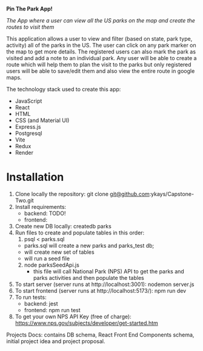 **Pin The Park App!**

_The App where a user can view all the US parks on the map and create the routes to visit them_

This application allows a user to view and filter (based on state, park type, activity) all of the parks in the US. The user can click on any park marker on the map to get more details. The registered users can also mark the park as visited and add a note to an individual park.
Any user will be able to create a route which will help them to plan the visit to the parks but only registered users will be able to save/edit them and also view the entire route in google maps.

The technology stack used to create this app:

- JavaScript
- React
- HTML
- CSS (and Material UI)
- Express.js
- Postgresql
- Vite
- Redux
- Render

# Installation

1. Clone locally the repository: git clone git@github.com:ykays/Capstone-Two.git
2. Install requirements:
   - backend: TODO!
   - frontend:
3. Create new DB locally: createdb parks
4. Run files to create and populate tables in this order:
   1. psql < parks.sql
   - parks.sql will create a new parks and parks_test db;
   - will create new set of tables
   - will run a seed file
   2. node parksSeedApi.js
      - this file will call National Park (NPS) API to get the parks and parks activities and then populate the tables
5. To start server (server runs at http://localhost:3001): nodemon server.js
6. To start frontend (server runs at http://localhost:5173/): npm run dev
7. To run tests:
   - backend: jest
   - frontend: npm run test
8. To get your own NPS API Key (free of charge): https://www.nps.gov/subjects/developer/get-started.htm

Projects Docs: contains DB schema, React Front End Components schema, initial project idea and project proposal.
